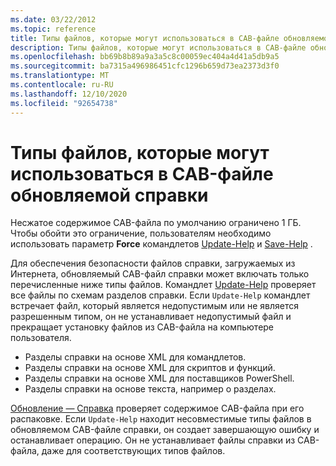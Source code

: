 ```yaml
---
ms.date: 03/22/2012
ms.topic: reference
title: Типы файлов, которые могут использоваться в CAB-файле обновляемой справки
description: Типы файлов, которые могут использоваться в CAB-файле обновляемой справки
ms.openlocfilehash: bb69b8b89a9a3a5c8c00059ec404a4d41a5db9a5
ms.sourcegitcommit: ba7315a496986451cfc1296b659d73ea2373d3f0
ms.translationtype: MT
ms.contentlocale: ru-RU
ms.lasthandoff: 12/10/2020
ms.locfileid: "92654738"
---
```

# <a name="file-types-permitted-in-an-updatable-help-cab-file"></a>Типы файлов, которые могут использоваться в CAB-файле обновляемой справки

Несжатое содержимое CAB-файла по умолчанию ограничено 1 ГБ. Чтобы обойти это ограничение, пользователям необходимо использовать параметр **Force** командлетов [Update-Help](/powershell/module/Microsoft.PowerShell.Core/Update-Help) и [Save-Help](/powershell/module/Microsoft.PowerShell.Core/Save-Help) .

Для обеспечения безопасности файлов справки, загружаемых из Интернета, обновляемый CAB-файл справки может включать только перечисленные ниже типы файлов. Командлет [Update-Help](/powershell/module/Microsoft.PowerShell.Core/Update-Help) проверяет все файлы по схемам разделов справки. Если `Update-Help` командлет встречает файл, который является недопустимым или не является разрешенным типом, он не устанавливает недопустимый файл и прекращает установку файлов из CAB-файла на компьютере пользователя.

- Разделы справки на основе XML для командлетов.
- Разделы справки на основе XML для скриптов и функций.
- Разделы справки на основе XML для поставщиков PowerShell.
- Разделы справки на основе текста, например о разделах.

[Обновление — Справка](/powershell/module/Microsoft.PowerShell.Core/Update-Help) проверяет содержимое CAB-файла при его распаковке. Если `Update-Help` находит несовместимые типы файлов в обновляемом CAB-файле справки, он создает завершающую ошибку и останавливает операцию. Он не устанавливает файлы справки из CAB-файла, даже для соответствующих типов файлов.
